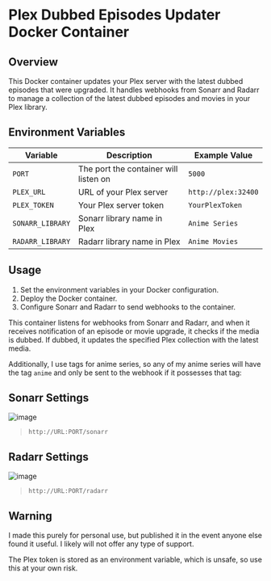 # Plex Dubbed Episodes Updater Docker Container

## Overview
This Docker container updates your Plex server with the latest dubbed episodes that were upgraded. It handles webhooks from Sonarr and Radarr to manage a collection of the latest dubbed episodes and movies in your Plex library.

## Environment Variables

| Variable        | Description                           | Example Value      |
|-----------------|---------------------------------------|--------------------|
| `PORT`          | The port the container will listen on | `5000`             |
| `PLEX_URL`      | URL of your Plex server               | `http://plex:32400`|
| `PLEX_TOKEN`    | Your Plex server token                | `YourPlexToken`    |
| `SONARR_LIBRARY`| Sonarr library name in Plex           | `Anime Series`     |
| `RADARR_LIBRARY`| Radarr library name in Plex           | `Anime Movies`     |

## Usage
1. Set the environment variables in your Docker configuration.
2. Deploy the Docker container.
3. Configure Sonarr and Radarr to send webhooks to the container.

This container listens for webhooks from Sonarr and Radarr, and when it receives notification of an episode or movie upgrade, it checks if the media is dubbed. If dubbed, it updates the specified Plex collection with the latest media.

Additionally, I use tags for anime series, so any of my anime series will have the tag `anime` and only be sent to the webhook if it possesses that tag:

## Sonarr Settings

![image](https://github.com/Heavybullets8/new-plex-dubs/assets/20793231/3847d1ca-e902-4567-9877-63a835aeb31a)

> `http://URL:PORT/sonarr`

## Radarr Settings 

![image](https://github.com/Heavybullets8/new-plex-dubs/assets/20793231/11aa2328-438b-47bd-bafd-4a634d373f64)

> `http://URL:PORT/radarr`

## Warning

I made this purely for personal use, but published it in the event anyone else found it useful. I likely will not offer any type of support. 

The Plex token is stored as an environment variable, which is unsafe, so use this at your own risk. 
